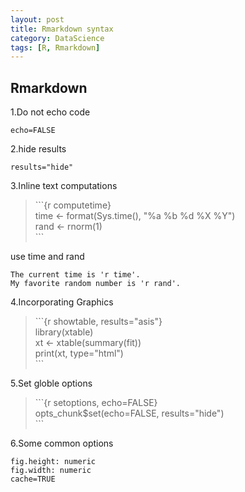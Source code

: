 ```yaml
---
layout: post
title: Rmarkdown syntax
category: DataScience
tags: [R, Rmarkdown]
---
```



## Rmarkdown


1.Do not echo code

```
echo=FALSE
```

2.hide results

```
results="hide"
```

3.Inline text computations

> \`\`\`{r computetime}  
>time <- format(Sys.time(), "%a %b %d %X %Y")  
>rand <- rnorm(1)  
> \`\`\`

use time and rand

```
The current time is 'r time'.
My favorite random number is 'r rand'.
```

4.Incorporating Graphics

> \`\`\`{r showtable, results="asis"}  
>library(xtable)  
>xt <- xtable(summary(fit))  
>print(xt, type="html")  
> \`\`\`

5.Set globle options

> \`\`\`{r setoptions, echo=FALSE}  
>opts_chunk$set(echo=FALSE, results="hide")  
> \`\`\`

6.Some common options

```
fig.height: numeric
fig.width: numeric
cache=TRUE
```
